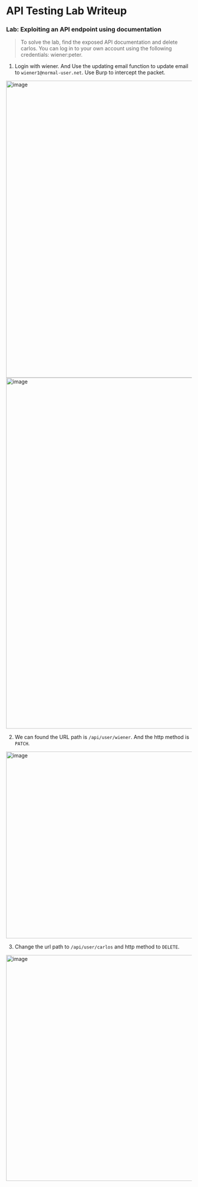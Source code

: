 API Testing Lab Writeup
===

### Lab: Exploiting an API endpoint using documentation

> To solve the lab, find the exposed API documentation and delete carlos. You can log in to your own account using the following credentials: wiener:peter.

1. Login with wiener. And Use the updating email function to update email to `wiener1@normal-user.net`. Use Burp to intercept the packet.

<img width="803" alt="image" src="https://github.com/Kestrelhzl/Portswigger_WebSecurity_Academy_Project/assets/158291600/65562e17-5787-476f-9569-857dd3ed9223">
<img width="949" alt="image" src="https://github.com/Kestrelhzl/Portswigger_WebSecurity_Academy_Project/assets/158291600/7e3cf639-4477-4921-9be4-abc3d96d9b12">

2. We can found the URL path is `/api/user/wiener`. And the http method is `PATCH`.

<img width="505" alt="image" src="https://github.com/Kestrelhzl/Portswigger_WebSecurity_Academy_Project/assets/158291600/cd9a3c6d-b95f-4212-8146-e2ab6744e5a8">

3. Change the url path to `/api/user/carlos` and http method to `DELETE`.
<img width="611" alt="image" src="https://github.com/Kestrelhzl/Portswigger_WebSecurity_Academy_Project/assets/158291600/5179ad25-e978-4806-ba3a-4dc633e0f2e3">

